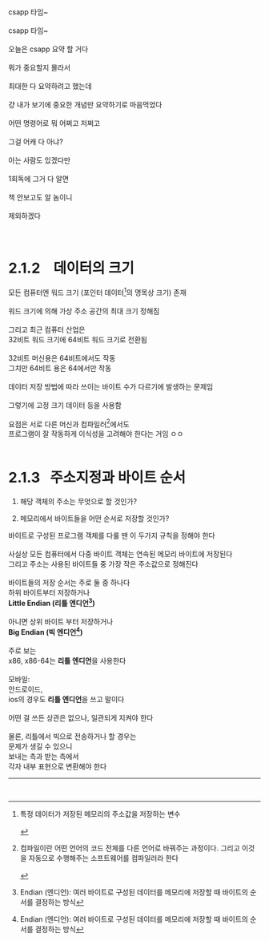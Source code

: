 <br><br>
csapp 타임~
<br><br>
csapp 타임~
<br><br>
오늘은 csapp 요약 할 거다
<br><br>
뭐가 중요할지 몰라서
<br><br>
최대한 다 요약하려고 했는데
<br><br>
걍 내가 보기에 중요한 개념만 요약하기로 마음먹었다
<br><br>
어떤 명령어로 뭐 어쩌고 저쩌고
<br><br>
그걸 어캐 다 아냐?
<br><br>
아는 사람도 있겠다만
<br><br>
1회독에 그거 다 알면
<br><br>
책 안보고도 알 놈이니
<br><br>
제외하겠다
<br><br>
<br>
# 2.1.2 &#160;&#160; 데이터의 크기

모든 컴퓨터엔 워드 크기 (포인터 데이터[^1]의 명목상 크기) 존재
<br><br>
워드 크기에 의해 가상 주소 공간의 최대 크기 정해짐
<br><br>
그리고 최근 컴퓨터 산업은
<br>
32비트 워드 크기에 64비트 워드 크기로 전환됨
<br><br>
32비트 머신용은 64비트에서도 작동
<br>
그치만 64비트 용은 64에서만 작동
<br><br>
데이터 저장 방법에 따라 쓰이는 바이트 수가 다르기에 발생하는 문제임
<br><br>
그렇기에 고정 크기 데이터 등을 사용함
<br><br>
요점은 서로 다른 머신과 컴파일러[^2]에서도<br>
프로그램이 잘 작동하게 이식성을 고려해야 한다는 거임 ㅇㅇ
<br><br>
# 2.1.3 &#160; 주소지정과 바이트 순서

1. 해당 객체의 주소는 무엇으로 할 것인가?

2. 메모리에서 바이트들을 어떤 순서로 저장할 것인가?

바이트로 구성된 프로그램 객체를 다룰 땐 이 두가지 규칙을 정해야 한다<br><br>
사실상 모든 컴퓨터에서 다중 바이트 객체는 연속된 메모리 바이트에 저장된다<br>
그리고 주소는 사용된 바이트들 중 가장 작은 주소값으로 정해진다<br>
<br>
바이트들의 저장 순서는 주로 둘 중 하나다<br>
하위 바이트부터 저장하거나  <br>
**Little Endian (리틀 엔디언[^3])**
<br><br>
아니면 상위 바이트 부터 저장하거나<br>
 **Big Endian (빅 엔디언[^3])**
<br><br>
주로 보는<br>
x86, x86-64는 **리틀 엔디언**을 사용한다
<br><br>
모바일:<br>
안드로이드,<br>
ios의 경우도 **리틀 엔디언**을 쓰고 말이다
<br><br>
어떤 걸 쓰든 상관은 없으나, 일관되게 지켜야 한다
<br><br>
물론, 리틀에서 빅으로 전송하거나 할 경우는
<br>
문제가 생길 수 있으니
<br>
보내는 측과 받는 측에서
<br>
각자 내부 표현으로 변환해야 한다
<br>











___

<br>

[^1]: 특정 데이터가 저장된 메모리의 주소값을 저장하는 변수
<br><br>

[^2]: 컴파일이란 어떤 언어의 코드 전체를 다른 언어로 바꿔주는 과정이다. 그리고 이것을 자동으로 수행해주는 소프트웨어를 컴파일러라 한다
<br><br>

[^3]: Endian (엔디언): 여러 바이트로 구성된 데이터를 메모리에 저장할 때 바이트의 순서를 결정하는 방식